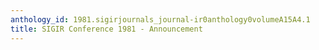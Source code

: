 ```yaml
---
anthology_id: 1981.sigirjournals_journal-ir0anthology0volumeA15A4.1
title: SIGIR Conference 1981 - Announcement
---
```

